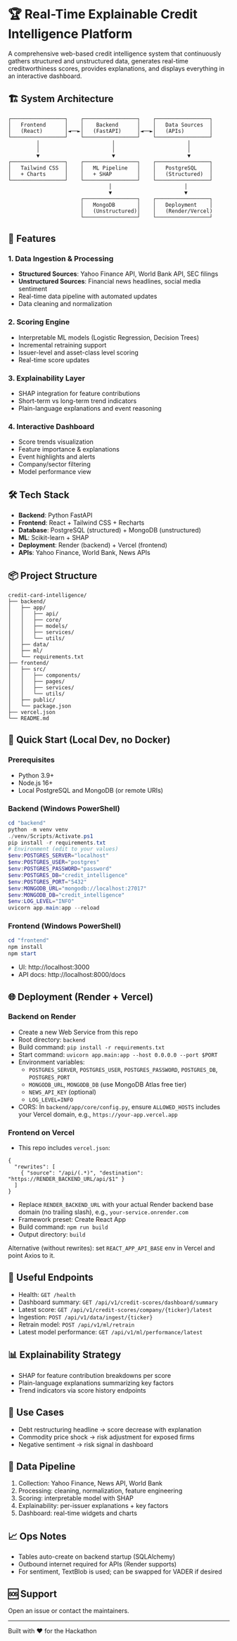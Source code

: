 # 🏆 Real-Time Explainable Credit Intelligence Platform

A comprehensive web-based credit intelligence system that continuously gathers structured and unstructured data, generates real-time creditworthiness scores, provides explanations, and displays everything in an interactive dashboard.

## 🏗️ System Architecture

```
┌─────────────────┐    ┌─────────────────┐    ┌─────────────────┐
│   Frontend      │    │    Backend      │    │   Data Sources  │
│   (React)       │◄──►│   (FastAPI)     │◄──►│   (APIs)        │
└─────────────────┘    └─────────────────┘    └─────────────────┘
         │                       │                       │
         │                       │                       │
         ▼                       ▼                       ▼
┌─────────────────┐    ┌─────────────────┐    ┌─────────────────┐
│   Tailwind CSS  │    │   ML Pipeline   │    │   PostgreSQL    │
│   + Charts      │    │   + SHAP        │    │   (Structured)  │
└─────────────────┘    └─────────────────┘    └─────────────────┘
                                │                       │
                                ▼                       ▼
                       ┌─────────────────┐    ┌─────────────────┐
                       │   MongoDB       │    │   Deployment    │
                       │   (Unstructured)│    │   (Render/Vercel) 
                       └─────────────────┘    └─────────────────┘
```

## 🚀 Features

### 1. Data Ingestion & Processing
- **Structured Sources**: Yahoo Finance API, World Bank API, SEC filings
- **Unstructured Sources**: Financial news headlines, social media sentiment
- Real-time data pipeline with automated updates
- Data cleaning and normalization

### 2. Scoring Engine
- Interpretable ML models (Logistic Regression, Decision Trees)
- Incremental retraining support
- Issuer-level and asset-class level scoring
- Real-time score updates

### 3. Explainability Layer
- SHAP integration for feature contributions
- Short-term vs long-term trend indicators
- Plain-language explanations and event reasoning

### 4. Interactive Dashboard
- Score trends visualization
- Feature importance & explanations
- Event highlights and alerts
- Company/sector filtering
- Model performance view

## 🛠️ Tech Stack

- **Backend**: Python FastAPI
- **Frontend**: React + Tailwind CSS + Recharts
- **Database**: PostgreSQL (structured) + MongoDB (unstructured)
- **ML**: Scikit-learn + SHAP
- **Deployment**: Render (backend) + Vercel (frontend)
- **APIs**: Yahoo Finance, World Bank, News APIs

## 📦 Project Structure

```
credit-card-intelligence/
├── backend/
│   ├── app/
│   │   ├── api/
│   │   ├── core/
│   │   ├── models/
│   │   ├── services/
│   │   └── utils/
│   ├── data/
│   ├── ml/
│   └── requirements.txt
├── frontend/
│   ├── src/
│   │   ├── components/
│   │   ├── pages/
│   │   ├── services/
│   │   └── utils/
│   ├── public/
│   └── package.json
├── vercel.json
└── README.md
```

## 🚀 Quick Start (Local Dev, no Docker)

### Prerequisites
- Python 3.9+
- Node.js 16+
- Local PostgreSQL and MongoDB (or remote URIs)

### Backend (Windows PowerShell)
```powershell
cd "backend"
python -m venv venv
./venv/Scripts/Activate.ps1
pip install -r requirements.txt
# Environment (edit to your values)
$env:POSTGRES_SERVER="localhost"
$env:POSTGRES_USER="postgres"
$env:POSTGRES_PASSWORD="password"
$env:POSTGRES_DB="credit_intelligence"
$env:POSTGRES_PORT="5432"
$env:MONGODB_URL="mongodb://localhost:27017"
$env:MONGODB_DB="credit_intelligence"
$env:LOG_LEVEL="INFO"
uvicorn app.main:app --reload
```

### Frontend (Windows PowerShell)
```powershell
cd "frontend"
npm install
npm start
```
- UI: http://localhost:3000
- API docs: http://localhost:8000/docs

## 🌐 Deployment (Render + Vercel)

### Backend on Render
- Create a new Web Service from this repo
- Root directory: `backend`
- Build command: `pip install -r requirements.txt`
- Start command: `uvicorn app.main:app --host 0.0.0.0 --port $PORT`
- Environment variables:
  - `POSTGRES_SERVER`, `POSTGRES_USER`, `POSTGRES_PASSWORD`, `POSTGRES_DB`, `POSTGRES_PORT`
  - `MONGODB_URL`, `MONGODB_DB` (use MongoDB Atlas free tier)
  - `NEWS_API_KEY` (optional)
  - `LOG_LEVEL=INFO`
- CORS: In `backend/app/core/config.py`, ensure `ALLOWED_HOSTS` includes your Vercel domain, e.g., `https://your-app.vercel.app`

### Frontend on Vercel
- This repo includes `vercel.json`:
```
{
  "rewrites": [
    { "source": "/api/(.*)", "destination": "https://RENDER_BACKEND_URL/api/$1" }
  ]
}
```
- Replace `RENDER_BACKEND_URL` with your actual Render backend base domain (no trailing slash), e.g., `your-service.onrender.com`
- Framework preset: Create React App
- Build command: `npm run build`
- Output directory: `build`

Alternative (without rewrites): set `REACT_APP_API_BASE` env in Vercel and point Axios to it.

## 🔧 Useful Endpoints
- Health: `GET /health`
- Dashboard summary: `GET /api/v1/credit-scores/dashboard/summary`
- Latest score: `GET /api/v1/credit-scores/company/{ticker}/latest`
- Ingestion: `POST /api/v1/data/ingest/{ticker}`
- Retrain model: `POST /api/v1/ml/retrain`
- Latest model performance: `GET /api/v1/ml/performance/latest`

## 📊 Explainability Strategy
- SHAP for feature contribution breakdowns per score
- Plain-language explanations summarizing key factors
- Trend indicators via score history endpoints

## 🎯 Use Cases
- Debt restructuring headline → score decrease with explanation
- Commodity price shock → risk adjustment for exposed firms
- Negative sentiment → risk signal in dashboard

## 🔄 Data Pipeline
1. Collection: Yahoo Finance, News API, World Bank
2. Processing: cleaning, normalization, feature engineering
3. Scoring: interpretable model with SHAP
4. Explainability: per-issuer explanations + key factors
5. Dashboard: real-time widgets and charts

## 📈 Ops Notes
- Tables auto-create on backend startup (SQLAlchemy)
- Outbound internet required for APIs (Render supports)
- For sentiment, TextBlob is used; can be swapped for VADER if desired

## 🆘 Support
Open an issue or contact the maintainers.

---

Built with ❤️ for the Hackathon

